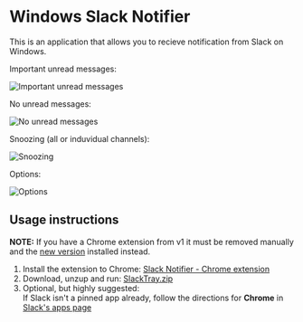 Windows Slack Notifier
======================

This is an application that allows you to recieve notification from Slack on Windows.

Important unread messages:

![Important unread messages](http://i.imgur.com/fUVPxGv.png)

No unread messages:

![No unread messages](http://i.imgur.com/kPBvqCj.png)

Snoozing (all or induvidual channels):

![Snoozing](http://i.imgur.com/we3OiYk.png)

Options:

![Options](http://i.imgur.com/9I0qg3n.png)

Usage instructions
--

**NOTE:** If you have a Chrome extension from v1 it must be removed manually and the [new version](https://chrome.google.com/webstore/detail/todoist-to-do-list-and-ta/ipmkjncjnjpookgagldhnehgdihdppkb) installed instead.

1. Install the extension to Chrome: [Slack Notifier - Chrome extension](https://chrome.google.com/webstore/detail/slack-windows-tray-notifi/ipmkjncjnjpookgagldhnehgdihdppkb)
1. Download, unzup and run: [SlackTray.zip](https://github.com/vitalybe/windows-slack-notifier/releases/download/v2.0/SlackTray.v2.0.zip)
1. Optional, but highly suggested:<br>If Slack isn't a pinned app already, follow the directions for **Chrome** in [Slack's apps page](https://tu-go.slack.com/apps)
